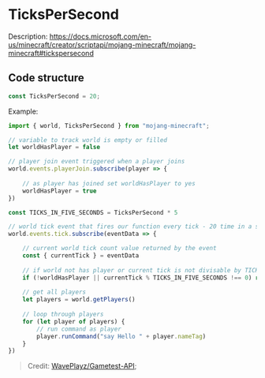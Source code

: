# TicksPerSecond

Description: https://docs.microsoft.com/en-us/minecraft/creator/scriptapi/mojang-minecraft/mojang-minecraft#tickspersecond

## Code structure
```ts
const TicksPerSecond = 20;
```

Example:
```js
import { world, TicksPerSecond } from "mojang-minecraft";

// variable to track world is empty or filled
let worldHasPlayer = false 

// player join event triggered when a player joins
world.events.playerJoin.subscribe(player => {
	
	// as player has joined set worldHasPlayer to yes
	worldHasPlayer = true
})

const TICKS_IN_FIVE_SECONDS = TicksPerSecond * 5

// world tick event that fires our function every tick - 20 time in a sec
world.events.tick.subscribe(eventData => {

	// current world tick count value returned by the event
	const { currentTick } = eventData
	
	// if world not has player or current tick is not divisable by TICKS_IN_FIVE_SECONDS the break the code
	if (!worldHasPlayer || currentTick % TICKS_IN_FIVE_SECONDS !== 0) return;
	
	// get all players 
	let players = world.getPlayers()
	
	// loop through players 
	for (let player of players) {
		// run command as player 
		player.runCommand("say Hello " + player.nameTag)
	}
})
```
> Credit: [WavePlayz/Gametest-API](https://github.com/WavePlayz/Gametest-API);